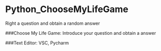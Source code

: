 # Python_ChooseMyLifeGame
Right a question and obtain a random answer

###Choose My Life Game:
Introduce your question and obtain a answer

###Text Editor: 
VSC, Pycharm
